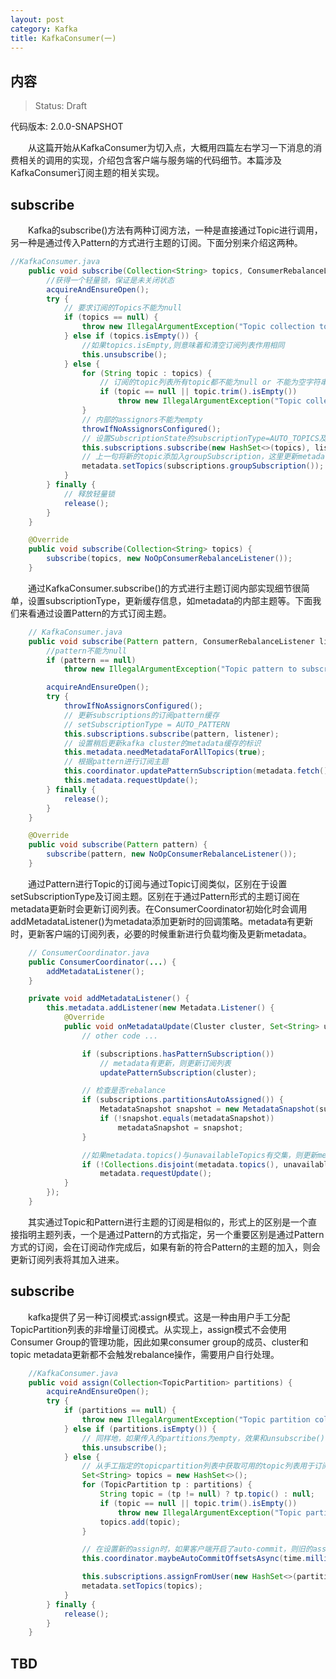 ```yaml
---
layout: post
category: Kafka
title: KafkaConsumer(一)
---
```


## 内容 
>Status: Draft

  代码版本: 2.0.0-SNAPSHOT

　　从这篇开始从KafkaConsumer为切入点，大概用四篇左右学习一下消息的消费相关的调用的实现，介绍包含客户端与服务端的代码细节。本篇涉及KafkaConsumer订阅主题的相关实现。

## <a id="subscribe">subscribe</a>

　　Kafka的subscribe()方法有两种订阅方法，一种是直接通过Topic进行调用，另一种是通过传入Pattern的方式进行主题的订阅。下面分别来介绍这两种。

```java
//KafkaConsumer.java
    public void subscribe(Collection<String> topics, ConsumerRebalanceListener listener) {
        //获得一个轻量锁，保证是未关闭状态
        acquireAndEnsureOpen();
        try {
            // 要求订阅的Topics不能为null
            if (topics == null) {
                throw new IllegalArgumentException("Topic collection to subscribe to cannot be null");
            } else if (topics.isEmpty()) {
                //如果topics.isEmpty,则意味着和清空订阅列表作用相同
                this.unsubscribe();
            } else {
                for (String topic : topics) {
                    // 订阅的topic列表所有topic都不能为null or 不能为空字符串
                    if (topic == null || topic.trim().isEmpty())
                        throw new IllegalArgumentException("Topic collection to subscribe to cannot contain null or empty topic");
                }
                // 内部的assignors不能为empty
                throwIfNoAssignorsConfigured();
                // 设置SubscriptionState的subscriptionType=AUTO_TOPICS及更新subscription，groupSubscription
                this.subscriptions.subscribe(new HashSet<>(topics), listener);
                // 上一句将新的topic添加入groupSubscription，这里更新metadata,更新其内部的topics列表
                metadata.setTopics(subscriptions.groupSubscription());
            }
        } finally {
            // 释放轻量锁
            release();
        }
    }

    @Override
    public void subscribe(Collection<String> topics) {
        subscribe(topics, new NoOpConsumerRebalanceListener());
    }

```

　　通过KafkaConsumer.subscribe()的方式进行主题订阅内部实现细节很简单，设置subscriptionType，更新缓存信息，如metadata的内部主题等。下面我们来看通过设置Pattern的方式订阅主题。

```java
    // KafkaConsumer.java
    public void subscribe(Pattern pattern, ConsumerRebalanceListener listener) {
        //pattern不能为null
        if (pattern == null)
            throw new IllegalArgumentException("Topic pattern to subscribe to cannot be null");

        acquireAndEnsureOpen();
        try {
            throwIfNoAssignorsConfigured();
            // 更新subscriptions的订阅pattern缓存
            // setSubscriptionType = AUTO_PATTERN
            this.subscriptions.subscribe(pattern, listener);
            // 设置稍后更新kafka cluster的metadata缓存的标识
            this.metadata.needMetadataForAllTopics(true);
            // 根据pattern进行订阅主题
            this.coordinator.updatePatternSubscription(metadata.fetch());
            this.metadata.requestUpdate();
        } finally {
            release();
        }
    }

    @Override
    public void subscribe(Pattern pattern) {
        subscribe(pattern, new NoOpConsumerRebalanceListener());
    }
```

　　通过Pattern进行Topic的订阅与通过Topic订阅类似，区别在于设置setSubscriptionType及订阅主题。区别在于通过Pattern形式的主题订阅在metadata更新时会更新订阅列表。在ConsumerCoordinator初始化时会调用addMetadataListener()为metadata添加更新时的回调策略。metadata有更新时，更新客户端的订阅列表，必要的时候重新进行负载均衡及更新metadata。

```java
    // ConsumerCoordinator.java
    public ConsumerCoordinator(...) {
        addMetadataListener();
    }

    private void addMetadataListener() {
        this.metadata.addListener(new Metadata.Listener() {
            @Override
            public void onMetadataUpdate(Cluster cluster, Set<String> unavailableTopics) {
                // other code ...

                if (subscriptions.hasPatternSubscription())
                    // metadata有更新，则更新订阅列表
                    updatePatternSubscription(cluster);

                // 检查是否rebalance
                if (subscriptions.partitionsAutoAssigned()) {
                    MetadataSnapshot snapshot = new MetadataSnapshot(subscriptions, cluster);
                    if (!snapshot.equals(metadataSnapshot))
                        metadataSnapshot = snapshot;
                }

                //如果metadata.topics()与unavailableTopics有交集，则更新metadata
                if (!Collections.disjoint(metadata.topics(), unavailableTopics))
                    metadata.requestUpdate();
            }
        });
    }
```

　　其实通过Topic和Pattern进行主题的订阅是相似的，形式上的区别是一个直接指明主题列表，一个是通过Pattern的方式指定，另一个重要区别是通过Pattern方式的订阅，会在订阅动作完成后，如果有新的符合Pattern的主题的加入，则会更新订阅列表将其加入进来。

## <a id="subscribe">subscribe</a>

　　kafka提供了另一种订阅模式:assign模式。这是一种由用户手工分配TopicPartition列表的非增量订阅模式。从实现上，assign模式不会使用Consumer Group的管理功能，因此如果consumer group的成员、cluster和topic metadata更新都不会触发rebalance操作，需要用户自行处理。

```java
    //KafkaConsumer.java
    public void assign(Collection<TopicPartition> partitions) {
        acquireAndEnsureOpen();
        try {
            if (partitions == null) {
                throw new IllegalArgumentException("Topic partition collection to assign to cannot be null");
            } else if (partitions.isEmpty()) {
                // 同样地，如果传入的partitions为empty，效果和unsubscribe()相同
                this.unsubscribe();
            } else {
                // 从手工指定的topicpartition列表中获取可用的topic列表用于订阅
                Set<String> topics = new HashSet<>();
                for (TopicPartition tp : partitions) {
                    String topic = (tp != null) ? tp.topic() : null;
                    if (topic == null || topic.trim().isEmpty())
                        throw new IllegalArgumentException("Topic partitions to assign to cannot have null or empty topic");
                    topics.add(topic);
                }

                // 在设置新的assign时，如果客户端开启了auto-commit，则旧的assign的异步commit需要全部提交
                this.coordinator.maybeAutoCommitOffsetsAsync(time.milliseconds());

                this.subscriptions.assignFromUser(new HashSet<>(partitions));
                metadata.setTopics(topics);
            }
        } finally {
            release();
        }
    }
```


## TBD
